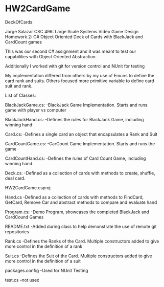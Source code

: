 # HW2CardGame
DeckOfCards

Jorge Salazar
CSC 496: Large Scale Systems
Video Game Design
Homework 2: C# Object Oriented Deck of Cards with BlackJack and CardCount games

This was our second C# assignment and it was meant to test our capabilities with 
Object Oriented Abstraction.

Additionally I worked with git for version control and NUnit for testing

My implementation differed from others by my use of Emuns to define the card rank and suits. Others focused more primitive variable to define card suit and rank.

List of Classes:

BlackJackGame.cs:   -BlackJack Game Implementation. Starts and runs game with player vs computer

BlackJackHand.cs:   -Defines the rules for BlackJack Game, including winning hand

Card.cs:    	      -Defines a single card an object that encapsulates a Rank and Suit

CardCountGame.cs:   -CarCount Game Implementation. Starts and runs the game 

CardCountHand.cs:   -Defines the rules of Card Count Game, including winning hand

Deck.cs:            -Defined as a collection of cards with methods to create, shuffle, deal card.

HW2CardGame.csproj

Hand.cs             -Defined as a collection of cards with methods to FindCard, GetCard, Remove Car and abstract methods to compare and
                    evaluate hand

Program.cs:         -Demo Program, showcases the completed BlackJack and CardCound Games

README.txt          -Added during class to help demonstrate the use of remote git repositories

Rank.cs             -Defines the Ranks of the Card. Multiple constructors added to give more control in the definition of a rank

Suit.cs             -Defines the Suit of the Card. Multiple constructors added to give more control in the definition of a suit

packages.config     -Used for NUnit Testing

test.cs             -not used
